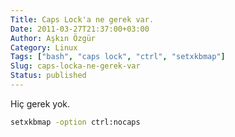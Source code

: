 ```yaml
---
Title: Caps Lock'a ne gerek var.
Date: 2011-03-27T21:37:00+03:00
Author: Aşkın Özgür
Category: Linux
Tags: ["bash", "caps lock", "ctrl", "setxkbmap"]
Slug: caps-locka-ne-gerek-var
Status: published
---
```


Hiç gerek yok.

```sh
setxkbmap -option ctrl:nocaps
```
